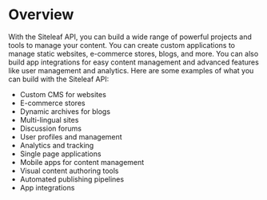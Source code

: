 # Overview

With the Siteleaf API, you can build a wide range of powerful projects and
tools to manage your content. You can create custom applications to manage
static websites, e-commerce stores, blogs, and more. You can also build app
integrations for easy content management and advanced features like user
management and analytics. Here are some examples of what you can build with the
Siteleaf API:

- Custom CMS for websites
- E-commerce stores
- Dynamic archives for blogs
- Multi-lingual sites
- Discussion forums
- User profiles and management
- Analytics and tracking
- Single page applications
- Mobile apps for content management
- Visual content authoring tools
- Automated publishing pipelines
- App integrations
